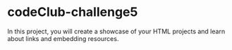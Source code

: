 # codeClub-challenge5
In this project, you will create a showcase of your HTML projects and learn about links and embedding resources.
